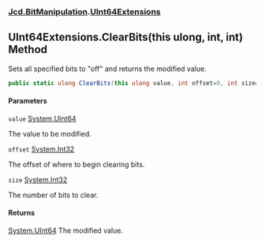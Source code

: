 ### [Jcd.BitManipulation](Jcd.BitManipulation.md 'Jcd.BitManipulation').[UInt64Extensions](Jcd.BitManipulation.UInt64Extensions.md 'Jcd.BitManipulation.UInt64Extensions')

## UInt64Extensions.ClearBits(this ulong, int, int) Method

Sets all specified bits to "off" and returns the modified value.

```csharp
public static ulong ClearBits(this ulong value, int offset=0, int size=64);
```

#### Parameters

<a name='Jcd.BitManipulation.UInt64Extensions.ClearBits(thisulong,int,int).value'></a>

`value` [System.UInt64](https://docs.microsoft.com/en-us/dotnet/api/System.UInt64 'System.UInt64')

The value to be modified.

<a name='Jcd.BitManipulation.UInt64Extensions.ClearBits(thisulong,int,int).offset'></a>

`offset` [System.Int32](https://docs.microsoft.com/en-us/dotnet/api/System.Int32 'System.Int32')

The offset of where to begin clearing bits.

<a name='Jcd.BitManipulation.UInt64Extensions.ClearBits(thisulong,int,int).size'></a>

`size` [System.Int32](https://docs.microsoft.com/en-us/dotnet/api/System.Int32 'System.Int32')

The number of bits to clear.

#### Returns

[System.UInt64](https://docs.microsoft.com/en-us/dotnet/api/System.UInt64 'System.UInt64')
The modified value.